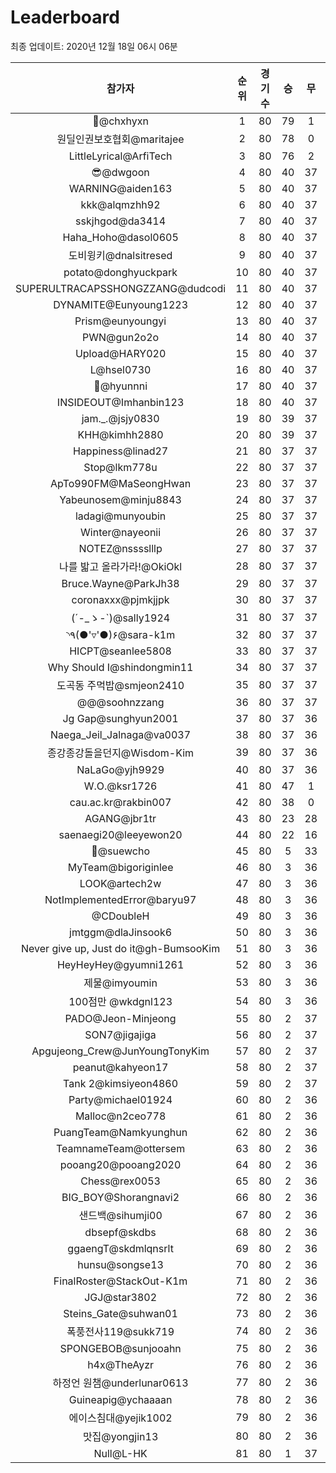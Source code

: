 # Leaderboard
최종 업데이트: 2020년 12월 18일 06시 06분




| 참가자 | 순위 | 경기수 | 승 | 무 | 패 | 승점 |
|:---:|:---:|:---:|:---:|:---:|:---:|:---:|
| 👑@chxhyxn | 1 | 80 | 79 | 1 | 0 | 238 |
| 원딜인권보호협회@maritajee | 2 | 80 | 78 | 0 | 2 | 234 |
| LittleLyrical@ArfiTech | 3 | 80 | 76 | 2 | 2 | 230 |
| 😎@dwgoon | 4 | 80 | 40 | 37 | 3 | 157 |
| WARNING@aiden163 | 5 | 80 | 40 | 37 | 3 | 157 |
| kkk@alqmzhh92 | 6 | 80 | 40 | 37 | 3 | 157 |
| sskjhgod@da3414 | 7 | 80 | 40 | 37 | 3 | 157 |
| Haha_Hoho@dasol0605 | 8 | 80 | 40 | 37 | 3 | 157 |
| 도비윙키@dnalsitresed | 9 | 80 | 40 | 37 | 3 | 157 |
| potato@donghyuckpark | 10 | 80 | 40 | 37 | 3 | 157 |
| SUPERULTRACAPSSHONGZZANG@dudcodi | 11 | 80 | 40 | 37 | 3 | 157 |
| DYNAMITE@Eunyoung1223 | 12 | 80 | 40 | 37 | 3 | 157 |
| Prism@eunyoungyi | 13 | 80 | 40 | 37 | 3 | 157 |
| PWN@gun2o2o | 14 | 80 | 40 | 37 | 3 | 157 |
| Upload@HARY020 | 15 | 80 | 40 | 37 | 3 | 157 |
| L@hsel0730 | 16 | 80 | 40 | 37 | 3 | 157 |
| 🐻@hyunnni | 17 | 80 | 40 | 37 | 3 | 157 |
| INSIDEOUT@Imhanbin123 | 18 | 80 | 40 | 37 | 3 | 157 |
| jam._.@jsjy0830 | 19 | 80 | 39 | 37 | 4 | 154 |
| KHH@kimhh2880 | 20 | 80 | 39 | 37 | 4 | 154 |
| Happiness@linad27 | 21 | 80 | 37 | 37 | 6 | 148 |
| Stop@lkm778u | 22 | 80 | 37 | 37 | 6 | 148 |
| ApTo990FM@MaSeongHwan | 23 | 80 | 37 | 37 | 6 | 148 |
| Yabeunosem@minju8843 | 24 | 80 | 37 | 37 | 6 | 148 |
| ladagi@munyoubin | 25 | 80 | 37 | 37 | 6 | 148 |
| Winter@nayeonii | 26 | 80 | 37 | 37 | 6 | 148 |
| NOTEZ@nsssslllp | 27 | 80 | 37 | 37 | 6 | 148 |
| 나를 밟고 올라가라!@OkiOkl | 28 | 80 | 37 | 37 | 6 | 148 |
| Bruce.Wayne@ParkJh38 | 29 | 80 | 37 | 37 | 6 | 148 |
| coronaxxx@pjmkjjpk | 30 | 80 | 37 | 37 | 6 | 148 |
| (´-_ゝ-`)@sally1924 | 31 | 80 | 37 | 37 | 6 | 148 |
| ◝٩(●'▿'●)۶@sara-k1m | 32 | 80 | 37 | 37 | 6 | 148 |
| HICPT@seanlee5808 | 33 | 80 | 37 | 37 | 6 | 148 |
| Why Should I@shindongmin11 | 34 | 80 | 37 | 37 | 6 | 148 |
| 도곡동 주먹밥@smjeon2410 | 35 | 80 | 37 | 37 | 6 | 148 |
| @@@soohnzzang | 36 | 80 | 37 | 37 | 6 | 148 |
| Jg Gap@sunghyun2001 | 37 | 80 | 37 | 36 | 7 | 147 |
| Naega_Jeil_Jalnaga@va0037 | 38 | 80 | 37 | 36 | 7 | 147 |
| 종강종강돌을던지@Wisdom-Kim | 39 | 80 | 37 | 36 | 7 | 147 |
| NaLaGo@yjh9929 | 40 | 80 | 37 | 36 | 7 | 147 |
| W.O.@ksr1726 | 41 | 80 | 47 | 1 | 32 | 142 |
| cau.ac.kr@rakbin007 | 42 | 80 | 38 | 0 | 42 | 114 |
| AGANG@jbr1tr | 43 | 80 | 23 | 28 | 29 | 97 |
| saenaegi20@leeyewon20 | 44 | 80 | 22 | 16 | 42 | 82 |
| 👏@suewcho | 45 | 80 | 5 | 33 | 42 | 48 |
| MyTeam@bigoriginlee | 46 | 80 | 3 | 36 | 41 | 45 |
| LOOK@artech2w | 47 | 80 | 3 | 36 | 41 | 45 |
| NotImplementedError@baryu97 | 48 | 80 | 3 | 36 | 41 | 45 |
| @CDoubleH | 49 | 80 | 3 | 36 | 41 | 45 |
| jmtggm@dlaJinsook6 | 50 | 80 | 3 | 36 | 41 | 45 |
| Never give up, Just do it@gh-BumsooKim | 51 | 80 | 3 | 36 | 41 | 45 |
| HeyHeyHey@gyumni1261 | 52 | 80 | 3 | 36 | 41 | 45 |
| 제물@imyoumin | 53 | 80 | 3 | 36 | 41 | 45 |
| 100점만 @wkdgnl123 | 54 | 80 | 3 | 36 | 41 | 45 |
| PADO@Jeon-Minjeong | 55 | 80 | 2 | 37 | 41 | 43 |
| SON7@jigajiga | 56 | 80 | 2 | 37 | 41 | 43 |
| Apgujeong_Crew@JunYoungTonyKim | 57 | 80 | 2 | 37 | 41 | 43 |
| peanut@kahyeon17 | 58 | 80 | 2 | 37 | 41 | 43 |
| Tank 2@kimsiyeon4860 | 59 | 80 | 2 | 37 | 41 | 43 |
| Party@michael01924 | 60 | 80 | 2 | 36 | 42 | 42 |
| Malloc@n2ceo778 | 61 | 80 | 2 | 36 | 42 | 42 |
| PuangTeam@Namkyunghun | 62 | 80 | 2 | 36 | 42 | 42 |
| TeamnameTeam@ottersem | 63 | 80 | 2 | 36 | 42 | 42 |
| pooang20@pooang2020 | 64 | 80 | 2 | 36 | 42 | 42 |
| Chess@rex0053 | 65 | 80 | 2 | 36 | 42 | 42 |
| BIG_BOY@Shorangnavi2 | 66 | 80 | 2 | 36 | 42 | 42 |
| 샌드백@sihumji00 | 67 | 80 | 2 | 36 | 42 | 42 |
| dbsepf@skdbs | 68 | 80 | 2 | 36 | 42 | 42 |
| ggaengT@skdmlqnsrlt | 69 | 80 | 2 | 36 | 42 | 42 |
| hunsu@songse13 | 70 | 80 | 2 | 36 | 42 | 42 |
| FinalRoster@StackOut-K1m | 71 | 80 | 2 | 36 | 42 | 42 |
| JGJ@star3802 | 72 | 80 | 2 | 36 | 42 | 42 |
| Steins_Gate@suhwan01 | 73 | 80 | 2 | 36 | 42 | 42 |
| 폭풍전사119@sukk719 | 74 | 80 | 2 | 36 | 42 | 42 |
| SPONGEBOB@sunjooahn | 75 | 80 | 2 | 36 | 42 | 42 |
| h4x@TheAyzr | 76 | 80 | 2 | 36 | 42 | 42 |
| 하정언 원챔@underlunar0613 | 77 | 80 | 2 | 36 | 42 | 42 |
| Guineapig@ychaaaan | 78 | 80 | 2 | 36 | 42 | 42 |
| 에이스침대@yejik1002 | 79 | 80 | 2 | 36 | 42 | 42 |
| 맛집@yongjin13 | 80 | 80 | 2 | 36 | 42 | 42 |
| Null@L-HK | 81 | 80 | 1 | 37 | 42 | 40 |